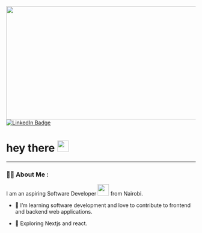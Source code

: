 
<div id="header" align="">
  <img src="https://media.giphy.com/media/iIqmM5tTjmpOB9mpbn/giphy.gif" width="600" height="300"/>
  
  <div id="badges">
  <a href="https://www.linkedin.com/in/muktar-hussein-2b21b2257/">
    <img src="https://img.shields.io/badge/LinkedIn-blue?style=for-the-badge&logo=linkedin&logoColor=white" alt="LinkedIn Badge"/>
  </a>
</div>

<h1>
  hey there
  <img src="https://media.giphy.com/media/hvRJCLFzcasrR4ia7z/giphy.gif" width="30px"/>
</h1>
  <div align="center">
</div>
  
  ---

### :man_technologist: About Me :
  
  I am an aspiring Software Developer <img src="https://media.giphy.com/media/WUlplcMpOCEmTGBtBW/giphy.gif" width="30"> from Nairobi.
  - :telescope: I’m learning software development and love to contribute to frontend and backend web applications.

- :seedling: Exploring Nextjs and react.
</div>
